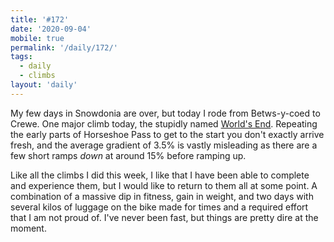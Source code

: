 ```yaml
---
title: '#172'
date: '2020-09-04'
mobile: true
permalink: '/daily/172/'
tags:
  - daily
  - climbs
layout: 'daily'
---
```


My few days in Snowdonia are over, but today I rode from Betws-y-coed to Crewe. One major climb today, the stupidly named [World's End](https://veloviewer.com/segment/4260712). Repeating the early parts of Horseshoe Pass to get to the start you don't exactly arrive fresh, and the average gradient of 3.5% is vastly misleading as there are a few short ramps _down_ at around 15% before ramping up.

Like all the climbs I did this week, I like that I have been able to complete and experience them, but I would like to return to them all at some point. A combination of a massive dip in fitness, gain in weight, and two days with several kilos of luggage on the bike made for times and a required effort that I am not proud of. I've never been fast, but things are pretty dire at the moment.
